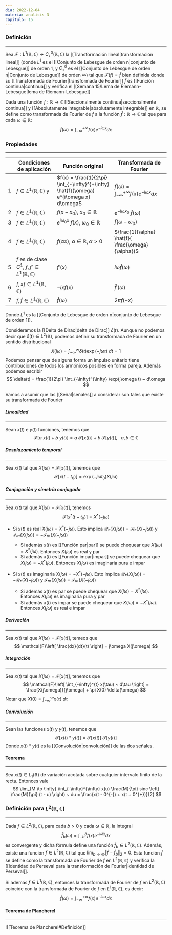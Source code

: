 ```yaml
---
dia: 2022-12-04
materia: analisis 3
capitulo: 15
---
```

### Definición
---
Sea $\mathcal{F} : L^1(\mathbb{R}, \mathbb{C}) \to C_\bullet^0(\mathbb{R}, \mathbb{C})$ la [[Transformación lineal|transformación lineal]] (donde $L^1$ es el [[Conjunto de Lebesgue de orden n|conjunto de Lebesgue]] de orden $1$, y $C_\bullet^0$ es el [[Conjunto de Lebesgue de orden n|Conjunto de Lebesgue]] de orden $\infty$) tal que $\mathcal{F}(f) = \hat{f}$  bien definida donde su [[Transformada de Fourier|transformada de Fourier]] $\hat{f}$ es [[Función continua|continua]] y verifica el [[Semana 15/Lema de Riemann-Lebesgue|lema de Riemann-Lebesgue]]

Dada una función $f : \mathbb{R} \to \mathbb{C}$ [[Seccionalmente continua|seccionalmente continua]] y [[Absolutamente integrable|absolutamente integrable]] en $\mathbb{R}$, se define como transformada de Fourier de $f$ a la función $\hat{f} : \mathbb{R} \to \mathbb{C}$ tal que para cada $\omega \in \mathbb{R}$: $$ \hat{f}(\omega) = \int_{-\infty}^{+\infty} f(x) e^{-i\omega x}dx $$
### Propiedades
---

|     | Condiciones de aplicación                                      | Función original                                                                        | Transformada de Fourier                                             |
| --- | -------------------------------------------------------------- | --------------------------------------------------------------------------------------- | ------------------------------------------------------------------- |
| 1   | $f \in L^1(\mathbb{R}, \mathbb{C})$ y                          | $f(x) =  \frac{1}{2\pi} \int_{-\infty}^{+\infty} \hat{f}(\omega) e^{i\omega x} d\omega$ | $\hat{f}(\omega) = \int_{-\infty}^{+\infty} f(x) e^{-i\omega x} dx$ |
| 2   | $f \in L^1(\mathbb{R}, \mathbb{C})$                            | $f(x - x_0), ~ x_0 \in \mathbb{R}$                                                      | $e^{-i\omega x_0} ~\hat{f}(\omega)$                                 |
| 3   | $f \in L^1(\mathbb{R}, \mathbb{C})$                            | $e^{i \omega_0 x} ~ f(x), ~ \omega_0 \in \mathbb{R}$                                    | $\hat{f}(\omega - \omega_0)$                                        |
| 4   | $f \in L^1(\mathbb{R}, \mathbb{C})$                            | $f(\alpha x), ~ \alpha \in \mathbb{R}, \alpha > 0$                                      | $\frac{1}{\alpha} \hat{f}( \frac{\omega}{\alpha})$                  |
| 5   | $f$ es de clase $C^1$, $f, f' \in L^1(\mathbb{R}, \mathbb{C})$ | $f'(x)$                                                                                 | $i\omega \hat{f}(\omega)$                                           |
| 6   | $f, x f \in L^1(\mathbb{R}, \mathbb{C})$                       | $-ixf(x)$                                                                               | $\hat{f}'(\omega)$                                                  |
| 7   | $f, \hat{f} \in L^1(\mathbb{R}, \mathbb{C})$                   | $\hat{f}(\omega)$                                                                       | $2\pi f(-x)$                                                        |

Donde $L^1$ es la [[Conjunto de Lebesgue de orden n|conjunto de Lebesgue de orden 1]].


Consideramos la [[Delta de Dirac|delta de Dirac]] $\delta(t)$. Aunque no podemos decir que $\delta(t) \in L^2(\mathbb{R})$, podemos definir su transformada de Fourier en un sentido distribucional $$ X(j\omega) = \int_{-\infty}^{\infty} \delta(t) \exp(-j\omega t) ~ dt = 1 $$
Podemos pensar que de alguna forma un impulso unitario tiene contribuciones de todos los armónicos posibles en forma pareja. Además podemos escribir $$ \delta(t) = \frac{1}{2\pi} \int_{-\infty}^{\infty} \exp(j\omega t) ~ d\omega $$

Vamos a asumir que las [[Señal|señales]] a considerar son tales que existe su transformada de Fourier

##### Linealidad
---
Sean $x(t)$ e $y(t)$ funciones, tenemos que $$ \mathcal{F}[a ~ x(t) + b ~ y(t)] = a ~ \mathcal{F}[x(t)] + b ~ \mathcal{F}[y(t)], ~~~ a, b \in \mathbb{C} $$

##### Desplazamiento temporal
---
Sea $x(t)$ tal que $X(j\omega) = \mathcal{F}[x(t)]$, tenemos que $$ \mathcal{F}[x(t-t_0)] = \exp(-j\omega t_0) X(j\omega) $$


##### Conjugación y simetría conjugada
---
Sea $x(t)$ tal que $X(j\omega) = \mathcal{F}[x(t)]$, tenemos $$ \mathcal{F}[x^*(t - t_0)] = X^*(-j\omega) $$
* Si $x(t)$ es real $X(j\omega) = X^*(-j\omega)$. Esto implica $\mathcal{Re}(X(j\omega)) = \mathcal{Re}(X(-j\omega))$  y $\mathcal{Im}(X(j\omega)) = -\mathcal{Im}(X(-j\omega))$
	* Si además $x(t)$ es [[Función par|par]] se puede chequear que $X(j\omega) = X^*(j\omega)$. Entonces $X(j\omega)$ es real y par
	* Si además $x(t)$ es [[Función impar|impar]] se puede chequear que $X(j\omega) = -X^*(j\omega)$. Entonces $X(j\omega)$ es imaginaria pura e impar

* Si $x(t)$ es imaginaria $X(j\omega) = -X^*(-j\omega)$. Esto implica $\mathcal{Re}(X(j\omega)) = -\mathcal{Re}(X(-j\omega))$  y $\mathcal{Im}(X(j\omega)) = \mathcal{Im}(X(-j\omega))$
	* Si además $x(t)$ es par se puede chequear que $X(j\omega) = X^*(j\omega)$. Entonces $X(j\omega)$ es imaginaria pura y par
	* Si además $x(t)$ es impar se puede chequear que $X(j\omega) = -X^*(j\omega)$. Entonces $X(j\omega)$ es real e impar

##### Derivación
---
Sea $x(t)$ tal que $X(j\omega) = \mathcal{F}[x(t)]$, temeos que $$ \mathcal{F}\left[ \frac{dx}{dt}(t) \right] = j\omega X(j\omega) $$

##### Integración
---
Sea $x(t)$ tal que $X(j\omega) = \mathcal{F}[x(t)]$, tenemos que $$ \mathcal{F}\left[ \int_{-\infty}^{t} x(\tau) ~ d\tau \right] = \frac{X(j\omega)}{j\omega} + \pi X(0) \delta(\omega) $$
Notar que $\displaystyle X(0) = \int_{-\infty}^{\infty} x(\tau) ~ d\tau$ 

##### Convolución
---
Sean las funciones $x(t)$ y $y(t)$, tenemos que $$ \mathcal{F}[x(t) * y(t)] = \mathcal{F}[x(t)] ~ \mathcal{F}[y(t)] $$
Donde $x(t) * y(t)$ es la [[Convolución|convolución]] de las dos señales.

#### Teorema
---
Sea $x(t) \in L_1(\mathbb{R})$ de variación acotada sobre cualquier intervalo finito de la recta. Entonces vale $$ \lim_{M \to \infty} \int_{-\infty}^{\infty} x(u) \frac{M}{\pi} sinc \left( \frac{M}{\pi} (t - u) \right) ~ du = \frac{x(t - 0^{-}) + x(t + 0^{+})}{2} $$

### Definición para $L^2(\mathbb{R}, \mathbb{C})$ 
---
Dada $f \in L^2(\mathbb{R}, \mathbb{C})$, para cada $b > 0$ y cada $\omega \in \mathbb{R}$, la integral $$ \hat{f}_b(\omega) = \int_{-b}^{b} f(x) e^{-i\omega x} dx $$
es convergente y dicha fórmula define una función $\hat{f}_b \in L^2(\mathbb{R}, \mathbb{C})$. Además, existe una función $\hat{f} \in L^2(\mathbb{R}, \mathbb{C})$ tal que $\lim_{b \to \infty} \Vert \hat{f} - \hat{f}_b \Vert_2 = 0$. Esta función $\hat{f}$ se define como la transformada de Fourier de $f$ en $L^2(\mathbb{R}, \mathbb{C})$ y verifica la [[Identidad de Perseval para la transformación de Fourier|identidad de Perseval]].

Si además $f \in L^1(\mathbb{R}, \mathbb{C})$, entonces la transformada de Fourier de $f$ en $L^2(\mathbb{R}, \mathbb{C})$ coincide con la transformada de Fourier de $f$ en $L^1(\mathbb{R}, \mathbb{C})$, es decir: $$ \hat{f}(\omega) = \int_{-\infty}^{+\infty} f(x) e^{-i\omega x} dx $$
#### Teorema de Plancherel
---
![[Teorema de Plancherel#Definición]]

